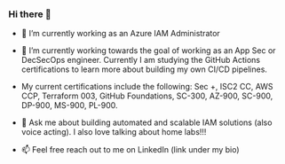 ### Hi there 👋

- 🔭 I’m currently working as an Azure IAM Administrator 

- 🌱 I’m currently working towards the goal of working as an App Sec or DecSecOps engineer. Currently I am studying the GitHub Actions certifications to learn more about building my own CI/CD pipelines. 

- My current certifications include the following: Sec +, ISC2 CC, AWS CCP, Terraform 003, GitHub Foundations, SC-300, AZ-900, SC-900, DP-900, MS-900, PL-900.

- 💬 Ask me about building automated and scalable IAM solutions (also voice acting). I also love talking about home labs!!!

- 📫 Feel free reach out to me on LinkedIn (link under my bio)
